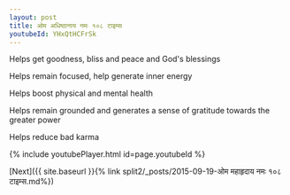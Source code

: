 ```yaml
---
layout: post
title: ओम अधिष्ठानाय नमः १०८ टाइम्स
youtubeId: YHxQtHCFrSk
---
```

 
 
Helps get goodness, bliss and peace and God's blessings
 
Helps remain focused, help generate inner energy 
 
Helps boost physical and mental health 
 
Helps remain grounded and generates a sense of gratitude towards the greater power 
 
Helps reduce bad karma
 
 
 
 


{% include youtubePlayer.html id=page.youtubeId %}
 
[Next]({{ site.baseurl }}{% link  split2/_posts/2015-09-19-ओम महाहृदाय नमः १०८ टाइम्स.md%})
 
